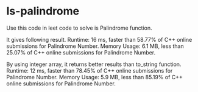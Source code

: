 # Is-palindrome
Use this code in leet code to solve is Palindrome function.

It gives following result.
Runtime: 16 ms, faster than 58.77% of C++ online submissions for Palindrome Number.
Memory Usage: 6.1 MB, less than 25.07% of C++ online submissions for Palindrome Number.


By using integer array, it returns better results than to_string function.
Runtime: 12 ms, faster than 78.45% of C++ online submissions for Palindrome Number.
Memory Usage: 5.9 MB, less than 85.19% of C++ online submissions for Palindrome Number.
